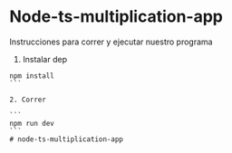 # Node-ts-multiplication-app

Instrucciones para correr y ejecutar nuestro programa


1. Instalar dep

````
npm install
```

2. Correr

```
npm run dev
```
#   n o d e - t s - m u l t i p l i c a t i o n - a p p  
 